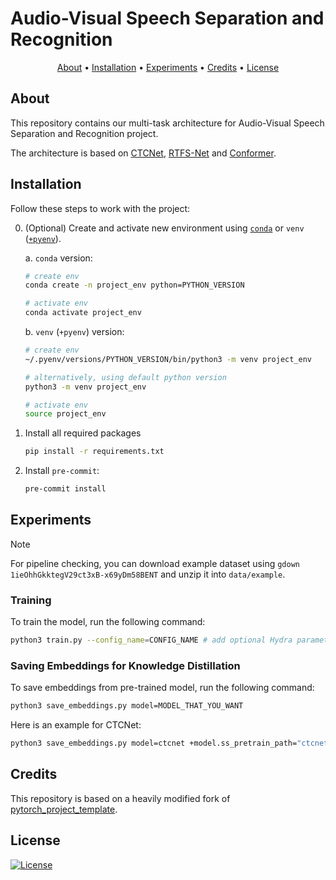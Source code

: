 # Audio-Visual Speech Separation and Recognition

<p align="center">
  <a href="#about">About</a> •
  <a href="#installation">Installation</a> •
  <a href="#experiments">Experiments</a> •
  <a href="#credits">Credits</a> •
  <a href="#license">License</a>
</p>

## About

This repository contains our multi-task architecture for Audio-Visual Speech Separation and Recognition project.

The architecture is based on [CTCNet](https://arxiv.org/abs/2212.10744), [RTFS-Net](https://openreview.net/forum?id=PEuDO2EiDr) and [Conformer](https://arxiv.org/abs/2005.08100).

## Installation

Follow these steps to work with the project:

0. (Optional) Create and activate new environment using [`conda`](https://conda.io/projects/conda/en/latest/user-guide/getting-started.html) or `venv` ([`+pyenv`](https://github.com/pyenv/pyenv)).

   a. `conda` version:

   ```bash
   # create env
   conda create -n project_env python=PYTHON_VERSION

   # activate env
   conda activate project_env
   ```

   b. `venv` (`+pyenv`) version:

   ```bash
   # create env
   ~/.pyenv/versions/PYTHON_VERSION/bin/python3 -m venv project_env

   # alternatively, using default python version
   python3 -m venv project_env

   # activate env
   source project_env
   ```

1. Install all required packages

   ```bash
   pip install -r requirements.txt
   ```

2. Install `pre-commit`:
   ```bash
   pre-commit install
   ```

## Experiments

> [!NOTE]
> For pipeline checking, you can download example dataset using `gdown 1ieOhhGkktegV29ct3xB-x69yDm58BENT` and unzip it into `data/example`.

### Training

To train the model, run the following command:

```bash
python3 train.py --config_name=CONFIG_NAME # add optional Hydra parameters
```

### Saving Embeddings for Knowledge Distillation

To save embeddings from pre-trained model, run the following command:

```bash
python3 save_embeddings.py model=MODEL_THAT_YOU_WANT
```

Here is an example for CTCNet:

```bash
python3 save_embeddings.py model=ctcnet +model.ss_pretrain_path="ctcnet/lrs2_best_model.pt" model.ss_model.video_config.shared=False saver.save_key=kd_embedding
```

## Credits

This repository is based on a heavily modified fork of [pytorch_project_template](https://github.com/Blinorot/pytorch_project_template).

## License

[![License](https://img.shields.io/badge/license-MIT-blue.svg)](/LICENSE)
